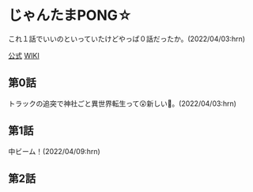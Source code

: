 # じゃんたまPONG☆

これ１話でいいのといっていたけどやっぱ０話だったか。(2022/04/03:hrn)

[公式](https://mahjongsoul-pong.jp/) 
[WIKI](https://ja.wikipedia.org/wiki/%E9%9B%80%E9%AD%82_-%E3%81%98%E3%82%83%E3%82%93%E3%81%9F%E3%81%BE-) 

## 第0話

トラックの追突で神社ごと異世界転生って:astonished:新しい:thinking:。(2022/04/03:hrn)

## 第1話

中ビーム！(2022/04/09:hrn)

## 第2話
